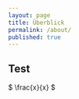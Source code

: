 ```yaml
---
layout: page
title: Überblick
permalink: /about/
published: true
---
```


<h2> Test </h2>


$ \frac{x}{x} $
